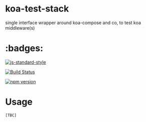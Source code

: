 # koa-test-stack
single interface wrapper around koa-compose and co, to test koa middleware(s)

# :badges:

[![js-standard-style](https://img.shields.io/badge/code%20style-standard-brightgreen.svg)](http://standardjs.com/)

[![Build Status](https://travis-ci.org/renegare/koa-test-stack.svg?branch=master)](https://travis-ci.org/renegare/koa-test-stack)

[![npm version](https://badge.fury.io/js/koa-test-stack.svg)](https://badge.fury.io/js/koa-test-stack)

# Usage

```
[TBC]
```
